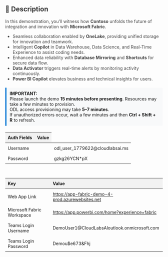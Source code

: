 <h2 style="color: #333;">📄 Description</h2>
<p style="font-size:14px; color:#444;">
In this demonstration, you'll witness how <strong>Contoso</strong> unfolds the future of integration and innovation with <strong>Microsoft Fabric</strong>.
</p>
<ul style="font-size:14px; color:#444;">
  <li>Seamless collaboration enabled by <strong>OneLake</strong>, providing unified storage for innovation and teamwork.</li>
  <li>Intelligent <strong>Copilot</strong> in Data Warehouse, Data Science, and Real-Time Experience to assist coding needs.</li>
  <li>Enhanced data reliability with <strong>Database Mirroring</strong> and <strong>Shortcuts</strong> for secure data flow.</li>
  <li><strong>Data Activator</strong> triggers real-time alerts by monitoring activity continuously.</li>
  <li><strong>Power BI Copilot</strong> elevates business and technical insights for users.</li>
</ul>

<div style="background:#f8f9fa; padding:10px; border-left:4px solid #0078d4; margin:20px 0;">
  <strong>IMPORTANT:</strong><br>
  Please launch the demo <strong>15 minutes before presenting</strong>. Resources may take a few minutes to provision.<br>
  ODL access provisioning may take <strong>5–7 minutes</strong>.<br>
  If unauthorized errors occur, wait a few minutes and then <strong>Ctrl + Shift + R</strong> to refresh.
</div>

<table style="width:300%; border-collapse:collapse; font-size:14px;">
  <thead>
    <tr style="background:#f2f2f2;">
      <th style="text-align:left; padding:8px;">Auth Fields</th>
      <th style="text-align:left; padding:8px;">Value</th>
    </tr>
  </thead>
  <tbody>
    <tr>
      <td colspan="100" style="padding:8px;">Username</td>
      <td style="padding:8px;">odl_user_1779622@cloudlabsai.ms</td>
    </tr>
    <tr>
      <td colspan="100" style="padding:8px;">Password</td>
      <td style="padding:8px;">gzkg26YCN*pX</td>
    </tr>
  </tbody>
</table>

<br>

<table style="width:100%; border-collapse:collapse; font-size:14px;">
  <thead>
    <tr style="background:#f2f2f2;">
      <th style="text-align:left; padding:8px;">Key</th>
      <th style="text-align:left; padding:8px;">Value</th>
    </tr>
  </thead>
  <tbody>
    <tr>
      <td style="padding:8px;">Web App Link</td>
      <td style="padding:8px;"><a href="https://app-fabric-demo-4-prod.azurewebsites.net" target="_blank">https://app-fabric-demo-4-prod.azurewebsites.net</a></td>
    </tr>
    <tr>
      <td style="padding:8px;">Microsoft Fabric Workspace</td>
      <td style="padding:8px;"><a href="https://app.powerbi.com/home?experience=fabric" target="_blank">https://app.powerbi.com/home?experience=fabric</a></td>
    </tr>
    <tr>
      <td style="padding:8px;">Teams Login Username</td>
      <td style="padding:8px;">DemoUser1@CloudLabsAloutlook.onmicrosoft.com</td>
    </tr>
    <tr>
      <td style="padding:8px;">Teams Login Password</td>
      <td style="padding:8px;">Demou$e673&Fhj</td>
    </tr>
  </tbody>
</table>

